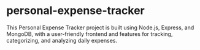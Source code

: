 # personal-expense-tracker
This Personal Expense Tracker project is built using Node.js, Express, and MongoDB, with a user-friendly  frontend and features for tracking, categorizing, and analyzing daily expenses.  
